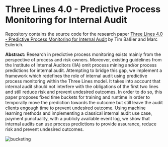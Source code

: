# Three Lines 4.0 - Predictive Process Monitoring for Internal Audit

Repository contains the source code for the research paper [Three Lines 4.0 - Predictive Process Monitoring for Internal Audit](https://papers.ssrn.com/sol3/papers.cfm?abstract_id=4080238) by Tim Bäßler and Marc Eulerich.

**Abstract:**
Research in predictive process monitoring exists mainly from the perspective of process and risk
owners. Moreover, existing guidelines from the Institute of Internal Auditors (IIA) omit process
mining and/or process predictions for internal audit. Attempting to bridge this gap, we implement
a framework which redefines the role of internal audit using predictive process monitoring within
the Three Lines model. It takes into account that internal audit should not interfere with the
obligations of the first two lines and still reduce risk and prevent undesired outcomes. In order
to do so, this paper proposes fixed time buckets for training and runtime in order to temporally
move the prediction towards the outcome but still leave the audit clients engough time to prevent
undesired outcome. Using machine learning methods and implementing a classical internal audit
use case, payment punctuality, with a publicly available event log, we show that internal audits can
use process predictions to provide assurance, reduce risk and prevent undesired outcomes.

![bucketing](https://user-images.githubusercontent.com/94218704/193218309-32968afe-1775-400e-a5e3-ce54d9f985d7.png)

